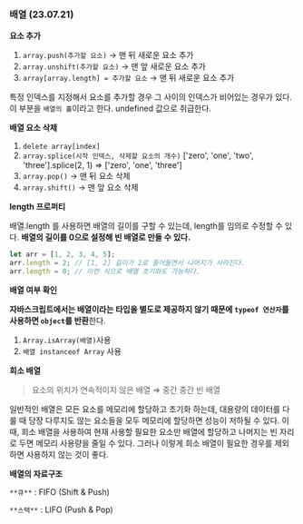 ### 배열 (23.07.21)

**요소 추가**

1. `array.push(추가할 요소)` → 맨 뒤 새로운 요소 추가
2. `array.unshift(추가할 요소)` → 맨 앞 새로운 요소 추가
3. `array[array.length] = 추가할 요소` → 맨 뒤 새로운 요소 추가

특정 인덱스를 지정해서 요소를 추가할 경우 그 사이의 인덱스가 비어있는 경우가 있다. 이 부분을 `배열의 홀`이라고 한다. undefined 값으로 취급한다.

**배열 요소 삭제**

1. `delete array[index]`
2. `array.splice(시작 인덱스, 삭제할 요소의 개수)`
['zero', 'one', 'two', 'three'].splice(2, 1) ⇒ ['zero', 'one', 'three']
3. `array.pop()` → 맨 뒤 요소 삭제
4. `array.shift()` → 맨 앞 요소 삭제

**length 프로퍼티**

배열.length 를 사용하면 배열의 길이를 구할 수 있는데, length를 임의로 수정할 수 있다. **배열의 길이를 0으로 설정해 빈 배열로 만들 수 있다.**

```jsx
let arr = [1, 2, 3, 4, 5];
arr.length = 2; // [1, 2] 길이가 2로 줄어들면서 나머지가 사라진다.
arr.length = 0; // 이런 식으로 배열 초기화도 가능하다.
```

**배열 여부 확인**

**자바스크립트에서는 배열이라는 타입을 별도로 제공하지 않기 때문에 `typeof 연산자`를 사용하면 `object`를 반환**한다.

1. `Array.isArray(배열)`사용
2. `배열 instanceof Array` 사용

**희소 배열**

> 요소의 위치가 연속적이지 않은 배열 ⇒ 중간 중간 빈 배열
> 

일반적인 배열은 모든 요소를 메모리에 할당하고 초기화 하는데, 대용량의 데이터를 다룰 때 당장 다루지도 않는 요소들을 모두 메모리에 할당하면 성능이 저하될 수 있다. 
이때, 희소 배열을 사용하여 현재 사용할 필요한 요소만 배열에 할당하고 나머지는 빈 자리로 두면 메모리 사용량을 줄일 수 있다.
그러나 이렇게 희소 배열이 필요한 경우를 제외하면 사용하지 않는 것이 좋다.

**배열의 자료구조**

`**큐**` : FIFO (Shift & Push)

`**스택**` : LIFO (Push & Pop)